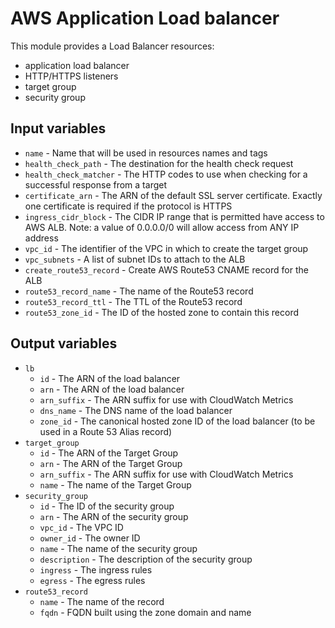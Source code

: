# AWS Application Load balancer

This module provides a Load Balancer resources:
- application load balancer
- HTTP/HTTPS listeners
- target group
- security group

## Input variables
- `name` - Name that will be used in resources names and tags
- `health_check_path` - The destination for the health check request
- `health_check_matcher` - The HTTP codes to use when checking for a successful response from a target
- `certificate_arn` - The ARN of the default SSL server certificate. Exactly one certificate is required if the protocol is HTTPS
- `ingress_cidr_block` - The CIDR IP range that is permitted have access to AWS ALB. Note: a value of 0.0.0.0/0 will allow access from ANY IP address
- `vpc_id` - The identifier of the VPC in which to create the target group
- `vpc_subnets` - A list of subnet IDs to attach to the ALB
- `create_route53_record` - Create AWS Route53 CNAME record for the ALB
- `route53_record_name` - The name of the Route53 record
- `route53_record_ttl` - The TTL of the Route53 record
- `route53_zone_id` - The ID of the hosted zone to contain this record

## Output variables
- `lb`
    - `id` - The ARN of the load balancer
    - `arn` - The ARN of the load balancer
    - `arn_suffix` - The ARN suffix for use with CloudWatch Metrics
    - `dns_name` - The DNS name of the load balancer
    - `zone_id` - The canonical hosted zone ID of the load balancer (to be used in a Route 53 Alias record)
- `target_group`
    - `id` - The ARN of the Target Group
    - `arn` - The ARN of the Target Group
    - `arn_suffix` - The ARN suffix for use with CloudWatch Metrics
    - `name` - The name of the Target Group
- `security_group`
    - `id` - The ID of the security group
    - `arn` - The ARN of the security group
    - `vpc_id` - The VPC ID
    - `owner_id` - The owner ID
    - `name` - The name of the security group
    - `description` - The description of the security group
    - `ingress` - The ingress rules
    - `egress` - The egress rules
- `route53_record`
    - `name` - The name of the record
    - `fqdn` - FQDN built using the zone domain and name
